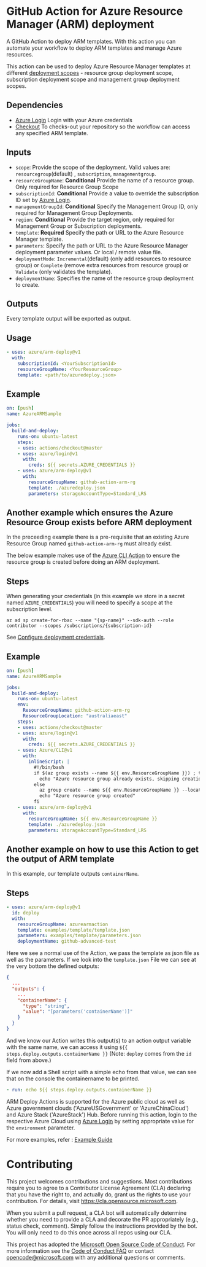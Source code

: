 # GitHub Action for Azure Resource Manager (ARM) deployment

A GitHub Action to deploy ARM templates. With this action you can automate your workflow to deploy ARM templates and manage Azure resources.

This action can be used to deploy Azure Resource Manager templates at different [deployment scopes](https://docs.microsoft.com/bs-latn-ba/Azure/azure-resource-manager/resource-group-template-deploy-rest#deployment-scope) -  resource group deployment scope, subscription deployment scope and management group deployment scopes. 

## Dependencies

* [Azure Login](https://github.com/Azure/login) Login with your Azure credentials
* [Checkout](https://github.com/actions/checkout) To checks-out your repository so the workflow can access any specified ARM template.

## Inputs

* `scope`: Provide the scope of the deployment. Valid values are: `resourcegroup`(default) , `subscription`, `managementgroup`. 
* `resourceGroupName`: **Conditional** Provide the name of a resource group. Only required for Resource Group Scope
* `subscriptionId`: **Conditional** Provide a value to override the subscription ID set by [Azure Login](https://github.com/Azure/login).
* `managementGroupId`: **Conditional** Specify the Management Group ID, only required for Management Group Deployments.
* `region`: **Conditional** Provide the target region, only required for Management Group or Subscription deployments.
* `template`: **Required** Specify the path or URL to the Azure Resource Manager template.
* `parameters`: Specify the path or URL to the Azure Resource Manager deployment parameter values. Or local / remote value file.  
* `deploymentMode`: `Incremental`(default) (only add resources to resource group) or `Complete` (remove extra resources from resource group) or `Validate` (only validates the template). 
* `deploymentName`: Specifies the name of the resource group deployment to create.



## Outputs
Every template output will be exported as output. 

## Usage

```yml
- uses: azure/arm-deploy@v1
  with:
    subscriptionId: <YourSubscriptionId>
    resourceGroupName: <YourResourceGroup>
    template: <path/to/azuredeploy.json>
```

## Example

```yaml
on: [push]
name: AzureARMSample

jobs:
  build-and-deploy:
    runs-on: ubuntu-latest
    steps:
    - uses: actions/checkout@master
    - uses: azure/login@v1
      with:
        creds: ${{ secrets.AZURE_CREDENTIALS }}
    - uses: azure/arm-deploy@v1
      with:
        resourceGroupName: github-action-arm-rg
        template: ./azuredeploy.json
        parameters: storageAccountType=Standard_LRS
```

## Another example which ensures the Azure Resource Group exists before ARM deployment
In the preceeding example there is a pre-requisite that an existing Azure Resource Group named ```github-action-arm-rg``` must already exist.  

The below example makes use of the [Azure CLI Action](https://github.com/marketplace/actions/azure-cli-action) to ensure the resource group is created before doing an ARM deployment.

## Steps
When generating your credentials (in this example we store in a secret named ```AZURE_CREDENTIALS```) you will need to specify a scope at the subscription level.

```azurecli
az ad sp create-for-rbac --name "{sp-name}" --sdk-auth --role contributor --scopes /subscriptions/{subscription-id}
```

See [Configure deployment credentials](https://github.com/marketplace/actions/azure-login#configure-deployment-credentials).

## Example
```yaml
on: [push]
name: AzureARMSample

jobs:
  build-and-deploy:
    runs-on: ubuntu-latest
    env:
      ResourceGroupName: github-action-arm-rg
      ResourceGroupLocation: "australiaeast"
    steps:
    - uses: actions/checkout@master
    - uses: azure/login@v1
      with:
        creds: ${{ secrets.AZURE_CREDENTIALS }}
    - uses: Azure/CLI@v1
      with:
        inlineScript: |
          #!/bin/bash
          if $(az group exists --name ${{ env.ResourceGroupName }}) ; then
            echo "Azure resource group already exists, skipping creation..."
          else
            az group create --name ${{ env.ResourceGroupName }} --location ${{ env.ResourceGroupLocation }}
            echo "Azure resource group created"
          fi
    - uses: azure/arm-deploy@v1
      with:
        resourceGroupName: ${{ env.ResourceGroupName }}
        template: ./azuredeploy.json
        parameters: storageAccountType=Standard_LRS
```

## Another example on how to use this Action to get the output of ARM template
In this example, our template outputs `containerName`.

## Steps
```yaml
- uses: azure/arm-deploy@v1
  id: deploy
  with:
    resourceGroupName: azurearmaction
    template: examples/template/template.json
    parameters: examples/template/parameters.json
    deploymentName: github-advanced-test
```
Here we see a normal use of the Action, we pass the template as json file as well as the parameters. If we look into the `template.json` File we can see at the very bottom the defined outputs:
```json
{
  ...
  "outputs": {
    ...
    "containerName": {
      "type": "string",
      "value": "[parameters('containerName')]"
    }
  }
}
```
And we know our Action writes this output(s) to an action output variable with the same name, we can access it using `${{ steps.deploy.outputs.containerName }}` (Note: `deploy` comes from the `id` field from above.)   

If we now add a Shell script with a simple echo from that value, we can see that on the console the containername to be printed.

```yaml
- run: echo ${{ steps.deploy.outputs.containerName }}
```

ARM Deploy Actions is supported for the Azure public cloud as well as Azure government clouds ('AzureUSGovernment' or 'AzureChinaCloud') and Azure Stack ('AzureStack') Hub. Before running this action, login to the respective Azure Cloud  using [Azure Login](https://github.com/Azure/login) by setting appropriate value for the `environment` parameter.

For more examples, refer : [Example Guide](https://github.com/Azure/arm-deploy/blob/main/examples/exampleGuide.md)

# Contributing

This project welcomes contributions and suggestions.  Most contributions require you to agree to a
Contributor License Agreement (CLA) declaring that you have the right to, and actually do, grant us
the rights to use your contribution. For details, visit https://cla.opensource.microsoft.com.

When you submit a pull request, a CLA bot will automatically determine whether you need to provide
a CLA and decorate the PR appropriately (e.g., status check, comment). Simply follow the instructions
provided by the bot. You will only need to do this once across all repos using our CLA.

This project has adopted the [Microsoft Open Source Code of Conduct](https://opensource.microsoft.com/codeofconduct/).
For more information see the [Code of Conduct FAQ](https://opensource.microsoft.com/codeofconduct/faq/) or
contact [opencode@microsoft.com](mailto:opencode@microsoft.com) with any additional questions or comments.
